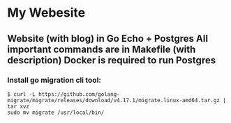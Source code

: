 # My Webesite

Website (with blog) in Go Echo + Postgres
All important commands are in Makefile (with description)
Docker is required to run Postgres
-----
### Install go migration cli tool:
```
$ curl -L https://github.com/golang-migrate/migrate/releases/download/v4.17.1/migrate.linux-amd64.tar.gz | tar xvz
sudo mv migrate /usr/local/bin/
```